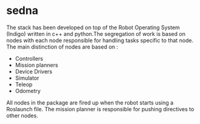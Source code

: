 # sedna

The stack has been developed on top of the Robot Operating System (Indigo)  written in c++ and python.The segregation of work is based on nodes with each node responsible for handling tasks specific to that node. The main distinction of nodes are based on :

- Controllers
- Mission planners
- Device Drivers
- Simulator
- Teleop
- Odometry

All nodes in the package are fired up when the robot starts using a Roslaunch file. The mission planner is responsible for pushing directives to other nodes.

